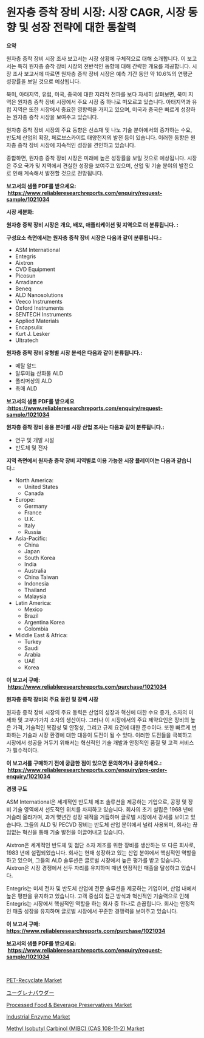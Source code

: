 <p><h1>원자층 증착 장비 시장: 시장 CAGR, 시장 동향 및 성장 전략에 대한 통찰력</h1></p><p><strong>요약</strong></p>
<p><p>원자층 증착 장비 시장 조사 보고서는 시장 상황에 구체적으로 대해 소개합니다. 이 보고서는 특히 원자층 증착 장비 시장의 전반적인 동향에 대해 간략한 개요를 제공합니다. 시장 조사 보고서에 따르면 원자층 증착 장비 시장은 예측 기간 동안 약 10.6%의 연평균 성장률을 보일 것으로 예상됩니다.</p><p>북미, 아태지역, 유럽, 미국, 중국에 대한 지리적 전파를 보다 자세히 살펴보면, 북미 지역은 원자층 증착 장비 시장에서 주요 시장 중 하나로 떠오르고 있습니다. 아태지역과 유럽 지역은 또한 시장에서 중요한 영향력을 가지고 있으며, 미국과 중국은 빠르게 성장하는 원자층 증착 시장을 보여주고 있습니다.</p><p>원자층 증착 장비 시장의 주요 동향은 신소재 및 나노 기술 분야에서의 증가하는 수요, 반도체 산업의 확장, 페로브스카이트 태양전지의 발전 등이 있습니다. 이러한 동향은 원자층 증착 장비 시장에 지속적인 성장을 견인하고 있습니다.</p><p>종합하면, 원자층 증착 장비 시장은 미래에 높은 성장률을 보일 것으로 예상됩니다. 시장은 주요 국가 및 지역에서 견실한 성장을 보여주고 있으며, 산업 및 기술 분야의 발전으로 인해 계속해서 발전할 것으로 전망됩니다.</p></p>
<p><strong>보고서의 샘플 PDF를 받으세요: &nbsp;<a href="https://www.reliableresearchreports.com/enquiry/request-sample/1021034">https://www.reliableresearchreports.com/enquiry/request-sample/1021034</a></strong></p>
<p><strong>시장 세분화:</strong></p>
<p><strong> 원자층 증착 장비 시장은 개요, 배포, 애플리케이션 및 지역으로 더 분류됩니다. :</strong></p>
<p><strong>구성요소 측면에서는 원자층 증착 장비 시장은 다음과 같이 분류됩니다.:</strong></p>
<p><ul><li>ASM International</li><li>Entegris</li><li>Aixtron</li><li>CVD Equipment</li><li>Picosun</li><li>Arradiance</li><li>Beneq</li><li>ALD Nanosolutions</li><li>Veeco Instruments</li><li>Oxford Instruments</li><li>SENTECH Instruments</li><li>Applied Materials</li><li>Encapsulix</li><li>Kurt J. Lesker</li><li>Ultratech</li></ul></p>
<p><strong> 원자층 증착 장비 유형별 시장 분석은 다음과 같이 분류됩니다.:</strong></p>
<p><ul><li>메탈 알드</li><li>알루미늄 산화물 ALD</li><li>폴리머상의 ALD</li><li>촉매 ALD</li></ul></p>
<p><strong>보고서의 샘플 PDF를 받으세요 :<a href="https://www.reliableresearchreports.com/enquiry/request-sample/1021034">https://www.reliableresearchreports.com/enquiry/request-sample/1021034</a></strong></p>
<p><strong> 원자층 증착 장비 응용 분야별 시장 산업 조사는 다음과 같이 분류됩니다.:</strong></p>
<p><ul><li>연구 및 개발 시설</li><li>반도체 및 전자</li></ul></p>
<p><strong>지역 측면에서 원자층 증착 장비 지역별로 이용 가능한 시장 플레이어는 다음과 같습니다.:</strong></p>
<p><ul>
    <li>
        North America:
        <ul>
            <li>United States</li>
            <li>Canada</li>
        </ul>
    </li>
    <li>
        Europe:
        <ul>
            <li>Germany</li>
            <li>France</li>
            <li>U.K.</li>
            <li>Italy</li>
            <li>Russia</li>
        </ul>
    </li>
    <li>
        Asia-Pacific:
        <ul>
            <li>China</li>
            <li>Japan</li>
            <li>South Korea</li>
            <li>India</li>
            <li>Australia</li>
            <li>China Taiwan</li>
            <li>Indonesia</li>
            <li>Thailand</li>
            <li>Malaysia</li>
        </ul>
    </li>
    <li>
        Latin America:
        <ul>
            <li>Mexico</li>
            <li>Brazil</li>
            <li>Argentina Korea</li>
            <li>Colombia</li>
        </ul>
    </li>
    <li>
        Middle East & Africa:
        <ul>
            <li>Turkey</li>
            <li>Saudi</li>
            <li>Arabia</li>
            <li>UAE</li>
            <li>Korea</li>
        </ul>
    </li>
    </ul></p>
<p><strong>이 보고서 구매: &nbsp;<a href="https://www.reliableresearchreports.com/purchase/1021034">https://www.reliableresearchreports.com/purchase/1021034</a></strong></p>
<p><strong>원자층 증착 장비의 주요 동인 및 장벽 시장</strong></p>
<p><p>원자층 증착 장비 시장의 주요 동력은 산업의 성장과 혁신에 대한 수요 증가, 소자의 미세화 및 고부가가치 소자의 생산이다. 그러나 이 시장에서의 주요 제약요인은 장비의 높은 가격, 기술적인 복잡성 및 안정성, 그리고 규제 요건에 대한 준수이다. 또한 빠르게 변화하는 기술과 시장 환경에 대한 대응이 도전이 될 수 있다. 이러한 도전들을 극복하고 시장에서 성공을 거두기 위해서는 혁신적인 기술 개발과 안정적인 품질 및 고객 서비스가 필수적이다.</p></p>
<p><strong>이 보고서를 구매하기 전에 궁금한 점이 있으면 문의하거나 공유하세요.: &nbsp;<a href="https://www.reliableresearchreports.com/enquiry/pre-order-enquiry/1021034">https://www.reliableresearchreports.com/enquiry/pre-order-enquiry/1021034</a></strong></p>
<p><strong>경쟁 구도</strong></p>
<p><p>ASM International은 세계적인 반도체 제조 솔루션을 제공하는 기업으로, 공정 및 장비 기술 영역에서 선도적인 위치를 차지하고 있습니다. 회사의 초기 설립은 1968 년에 거슬러 올라가며, 과거 몇년간 성장 궤적을 거듭하며 글로벌 시장에서 강세를 보이고 있습니다. 그들의 ALD 및 PECVD 장비는 반도체 산업 분야에서 널리 사용되며, 회사는 끊임없는 혁신을 통해 기술 발전을 이끌어내고 있습니다.</p><p>Aixtron은 세계적인 반도체 및 첨단 소자 제조를 위한 장비를 생산하는 또 다른 회사로, 1983 년에 설립되었습니다. 회사는 현재 성장하고 있는 산업 분야에서 핵심적인 역할을 하고 있으며, 그들의 ALD 솔루션은 글로벌 시장에서 높은 평가를 받고 있습니다. Aixtron은 시장 경쟁에서 선두 자리를 유지하며 매년 안정적인 매출을 달성하고 있습니다.</p><p>Entegris는 미세 전자 및 반도체 산업에 전문 솔루션을 제공하는 기업이며, 산업 내에서 높은 평판을 유지하고 있습니다. 고객 중심의 접근 방식과 혁신적인 기술력으로 인해 Entegris는 시장에서 핵심적인 역할을 하는 회사 중 하나로 손꼽힙니다. 회사는 안정적인 매출 성장을 유지하며 글로벌 시장에서 꾸준한 경쟁력을 보여주고 있습니다.</p></p>
<p><strong>이 보고서 구매: &nbsp; <a href="https://www.reliableresearchreports.com/purchase/1021034">https://www.reliableresearchreports.com/purchase/1021034</a></strong></p>
<p><strong>보고서의 샘플 PDF를 받으세요: &nbsp;<a href="https://www.reliableresearchreports.com/enquiry/request-sample/1021034">https://www.reliableresearchreports.com/enquiry/request-sample/1021034</a></strong><strong></strong></p>
<p>&nbsp;</p>
<p><p><a href="https://rainy-horn-d69.notion.site/PET-Recyclate-Market-Size-2024-2031-Global-Industrial-Analysis-Key-Geographical-Regions-Market-S-ed98c7fba8e44e438f2b9ccb3b64a902">PET-Recyclate Market</a></p><p><a href="https://github.com/ihabdkwlxs948/Market-Research-Report-List-1/blob/main/6408019189558.md">ユーグレナパウダー</a></p><p><a href="https://issuu.com/reportprime-2/docs/processed-food-beverage-preservatives-market-size-">Processed Food & Beverage Preservatives Market</a></p><p><a href="https://view.publitas.com/reportprime-1/industrial-enzyme-market-research-report-provides-thorough-industry-overview-which-offers-an-in-depth-analysis-of-product-trends-and-new-market-divisions/">Industrial Enzyme Market</a></p><p><a href="https://issuu.com/reportprime-2/docs/methyl-isobutyl-carbinol-mibc-cas-108-11-2-market-">Methyl Isobutyl Carbinol (MIBC) (CAS 108-11-2) Market</a></p></p>